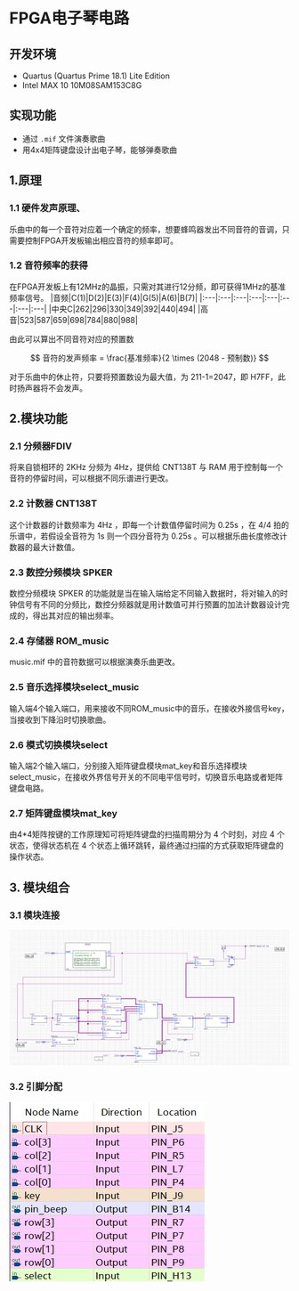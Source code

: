 # FPGA电子琴电路
## 开发环境
 - Quartus (Quartus Prime 18.1) Lite Edition
 - Intel MAX 10 10M08SAM153C8G
## 实现功能
 - 通过 `.mif` 文件演奏歌曲
 - 用4x4矩阵键盘设计出电子琴，能够弹奏歌曲
## 1.原理
### 1.1 硬件发声原理、
乐曲中的每一个音符对应着一个确定的频率，想要蜂鸣器发出不同音符的音调，只需要控制FPGA开发板输出相应音符的频率即可。
### 1.2 音符频率的获得
在FPGA开发板上有12MHz的晶振，只需对其进行12分频，即可获得1MHz的基准频率信号。
|音频|C(1)|D(2)|E(3)|F(4)|G(5)|A(6)|B(7)|
|:---|:---|:---|:---|:---|:---|:---|:---|
|中央C|262|296|330|349|392|440|494|
|高音|523|587|659|698|784|880|988|

由此可以算出不同音符对应的预置数

$$
音符的发声频率 = \frac{基准频率}{2 \times (2048 - 预制数)}
$$

对于乐曲中的休止符，只要将预置数设为最大值，为 211-1=2047，即 H7FF，此时扬声器将不会发声。
## 2.模块功能
### 2.1 分频器FDIV
将来自锁相环的 2KHz 分频为 4Hz，提供给 CNT138T 与 RAM 用于控制每一个音符的停留时间，可以根据不同乐谱进行更改。
### 2.2 计数器 CNT138T
这个计数器的计数频率为 4Hz ，即每一个计数值停留时间为 0.25s ，在 4/4 拍的乐谱中，若假设全音符为 1s 则一个四分音符为 0.25s 。可以根据乐曲长度修改计数器的最大计数值。
### 2.3 数控分频模块 SPKER
数控分频模块 SPKER 的功能就是当在输入端给定不同输入数据时，将对输入的时钟信号有不同的分频比，数控分频器就是用计数值可并行预置的加法计数器设计完成的，得出其对应的输出频率。
### 2.4 存储器 ROM_music
music.mif 中的音符数据可以根据演奏乐曲更改。
### 2.5 音乐选择模块select_music
输入端4个输入端口，用来接收不同ROM_music中的音乐，在接收外接信号key，当接收到下降沿时切换歌曲。
### 2.6 模式切换模块select
输入端2个输入端口，分别接入矩阵键盘模块mat_key和音乐选择模块select_music，在接收外界信号开关的不同电平信号时，切换音乐电路或者矩阵键盘电路。
### 2.7 矩阵键盘模块mat_key
由4*4矩阵按键的工作原理知可将矩阵键盘的扫描周期分为 4 个时刻，对应 4 个状态，使得状态机在 4 个状态上循环跳转，最终通过扫描的方式获取矩阵键盘的操作状态。

## 3. 模块组合
### 3.1 模块连接
![1.png](./_resources/1.png)
### 3.2 引脚分配
![2.png](./_resources/2.png)
